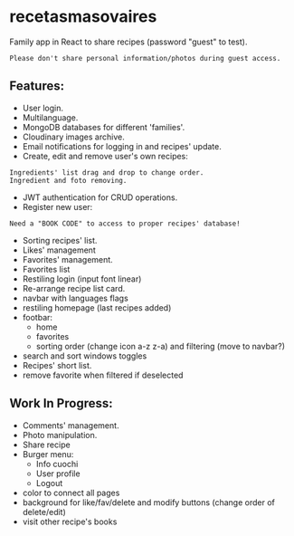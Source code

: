 # recetasmasovaires
Family app in React to share recipes (password "guest" to test).
```
Please don't share personal information/photos during guest access.
```


## Features:
- User login.
- Multilanguage.
- MongoDB databases for different 'families'.
- Cloudinary images archive.
- Email notifications for logging in and recipes' update.
- Create, edit and remove user's own recipes:
```
Ingredients' list drag and drop to change order.
Ingredient and foto removing.
```
- JWT authentication for CRUD operations.
- Register new user:
```
Need a "BOOK CODE" to access to proper recipes' database!
```
- Sorting recipes' list.
- Likes' management
- Favorites' management.
- Favorites list
- Restiling login (input font linear)
- Re-arrange recipe list card.
- navbar with languages flags
- restiling homepage (last recipes added)
- footbar:
    - home
    - favorites
    - sorting order (change icon a-z z-a) and filtering (move to navbar?)
- search and sort windows toggles
- Recipes' short list.
- remove favorite when filtered if deselected

## Work In Progress:
- Comments' management.
- Photo manipulation.
- Share recipe
- Burger menu:
    - Info cuochi
    - User profile
    - Logout
- color to connect all pages
- background for like/fav/delete and modify buttons (change order of delete/edit)
- visit other recipe's books
